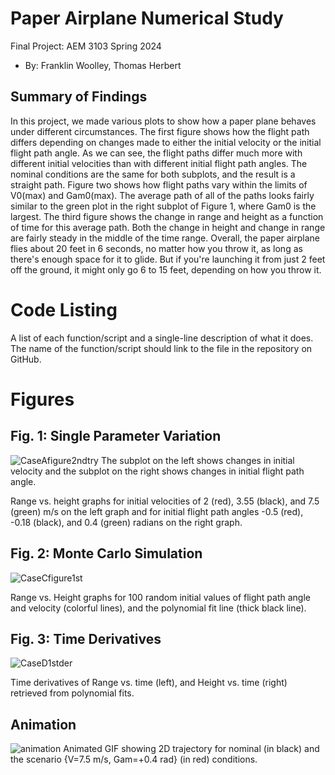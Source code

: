  # Paper Airplane Numerical Study
  Final Project: AEM 3103 Spring 2024

  - By: Franklin Woolley, Thomas Herbert

  ## Summary of Findings
  <Show the variations studied in a table>

  In this project, we made various plots to show how a paper plane behaves under different circumstances. The first figure shows how the flight path differs depending on changes made to either the initial velocity or the initial flight path angle. As we can see, the flight paths differ much more with different initial velocities than with different initial flight path angles. The nominal conditions are the same for both subplots, and the result is a straight path. Figure two shows how flight paths vary within the limits of V0(max) and Gam0(max). The average path of all of the paths looks fairly similar to the green plot in the right subplot of Figure 1, where Gam0 is the largest. The third figure shows the change in range and height as a function of time for this average path. Both the change in height and change in range are fairly steady in the middle of the time range. Overall, the paper airplane flies about 20 feet in 6 seconds, no matter how you throw it, as long as there's enough space for it to glide. But if you're launching it from just 2 feet off the ground, it might only go 6 to 15 feet, depending on how you throw it.
 
  # Code Listing
  A list of each function/script and a single-line description of what it does.  The name of the function/script should link to the file in the repository on GitHub.

  # Figures

  ## Fig. 1: Single Parameter Variation
  ![CaseAfigure2ndtry](https://github.com/Wooll052/aem3103-final/assets/167140519/cbc89e0a-386f-422f-8c61-f6504ad4c00c)
  The subplot on the left shows changes in initial velocity and the subplot on the right shows changes in initial flight path angle.


  Range vs. height graphs for initial velocities of 2 (red), 3.55 (black), and 7.5 (green) m/s on the left graph and for initial flight path angles -0.5 (red), -0.18 (black), and 0.4 (green) radians on the right graph. 

  ## Fig. 2: Monte Carlo Simulation
  ![CaseCfigure1st](https://github.com/Wooll052/aem3103-final/assets/167140519/39c20ebf-13cd-4750-9d48-03587183a2bd)


  Range vs. Height graphs for 100 random initial values of flight path angle and velocity (colorful lines), and the polynomial fit line (thick black line). 

 ## Fig. 3: Time Derivatives
 ![CaseD1stder](https://github.com/Wooll052/aem3103-final/assets/167140519/909ddc46-83ea-48f6-996f-6d807f200d7f)


  Time derivatives of Range vs. time (left), and Height vs. time (right) retrieved from polynomial fits. 



  ## Animation
  ![animation](https://github.com/Wooll052/aem3103-final/assets/167140431/c882bd37-2a5f-41eb-bd3e-fa5e74a83163)
  Animated GIF showing 2D trajectory for nominal (in black) and the scenario {V=7.5 m/s, Gam=+0.4 rad} (in red) conditions.
  
